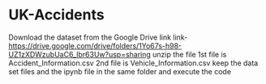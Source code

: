 # UK-Accidents
Download the dataset from the Google Drive link
link-  https://drive.google.com/drive/folders/1Yo67s-h98-UZ1zXDWzubUaC6_lbr63Uw?usp=sharing
unzip the file 
1st file is Accident_Information.csv
2nd file is Vehicle_Information.csv
keep the data set files and the ipynb file in the same folder and execute the code
